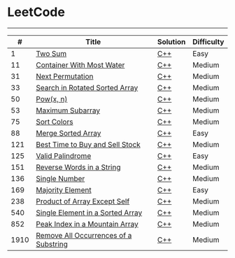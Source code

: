 # LeetCode
---
| #   | Title                                                                                               | Solution                                                                  | Difficulty |
|-----|-----------------------------------------------------------------------------------------------------|---------------------------------------------------------------------------|------------|
| 1   | [Two Sum](https://leetcode.com/problems/two-sum/)                                                   | [C++](./0001.%20Two%20Sum/solution2.cpp)                                  | Easy       |
| 11  | [Container With Most Water](https://leetcode.com/problems/container-with-most-water/)               | [C++](./0011.%20Container%20With%20Most%20Water/solution.cpp)             | Medium     |
| 31  | [Next Permutation](https://leetcode.com/problems/next-permutation/)                                 | [C++](./0031.%20Next%20Permutation/solution.cpp)                          | Medium     |
| 33  | [Search in Rotated Sorted Array](https://leetcode.com/problems/search-in-rotated-sorted-array/)     | [C++](./0033.%20Search%20in%20Rotated%20Sorted%20Array/solution.cpp)      | Medium     |
| 50  | [Pow(x, n)](https://leetcode.com/problems/powx-n/)                                                  | [C++](./0050.%20Pow(x%2C%20n)/solution.cpp)                               | Medium     |
| 53  | [Maximum Subarray](https://leetcode.com/problems/maximum-subarray/)                                 | [C++](./0053.%20Maximum%20Subarray%20Sum/solution3.cpp)                   | Medium     |
| 75  | [Sort Colors](https://leetcode.com/problems/sort-colors/)                                           | [C++](./0075.%20Sort%20Colors/solution2.cpp)                              | Medium     |
| 88  | [Merge Sorted Array](https://leetcode.com/problems/merge-sorted-array/description/)                 | [C++](./0088.%20Merge%20Sorted%20Array/solution.cpp)                      | Easy       |
| 121 | [Best Time to Buy and Sell Stock](https://leetcode.com/problems/best-time-to-buy-and-sell-stock/)   | [C++](./0121.%20Best%20Time%20to%20Buy%20and%20Sell%20Stock/solution.cpp) | Medium     |
| 125 | [Valid Palindrome](https://leetcode.com/problems/valid-palindrome/)                                 | [C++](./0125.%20Valid%20Palindrome/solution.cpp)                          | Easy       |
| 151 | [Reverse Words in a String](https://leetcode.com/problems/reverse-words-in-a-string/)               | [C++](./0151.%20Reverse%20Words%20in%20a%20String/solution.cpp)           | Medium     |
| 136 | [Single Number](https://leetcode.com/problems/single-number/)                                       | [C++](./0136.%20Single%20Number/solution.cpp)                             | Medium     |
| 169 | [Majority Element](https://leetcode.com/problems/majority-element/)                                 | [C++](./0169.%20Majority%20Element/solution3.cpp)                         | Easy       |
| 238 | [Product of Array Except Self](https://leetcode.com/problems/product-of-array-except-self/)         | [C++](./0238.%20Product%20of%20Array%20Except%20Self/solution.cpp)        | Medium     |
| 540 | [Single Element in a Sorted Array](https://leetcode.com/problems/single-element-in-a-sorted-array/) | [C++](./0540.%20Single%20Element%20in%20a%20Sorted%20Array/solution.cpp)  | Medium     |
| 852 | [Peak Index in a Mountain Array](https://leetcode.com/problems/peak-index-in-a-mountain-array/)     | [C++](./0852.%20Peak%20Index%20in%20a%20Mountain%20Array/solution.cpp)    | Medium     |
| 1910 | [Remove All Occurrences of a Substring](https://leetcode.com/problems/remove-all-occurrences-of-a-substring/) | [C++](./1910.%20Remove%20All%20Occurrences%20of%20a%20Substring/solution.cpp) | Medium     |
